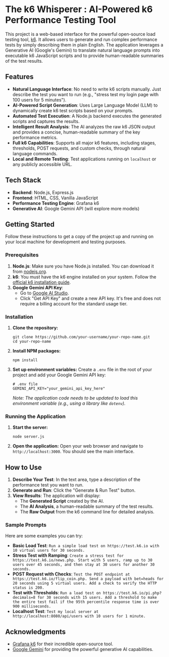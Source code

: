 # The k6 Whisperer : AI-Powered k6 Performance Testing Tool

This project is a web-based interface for the powerful open-source load testing tool, [k6](https://k6.io/). It allows users to generate and run complex performance tests by simply describing them in plain English. The application leverages a Generative AI (Google's Gemini) to translate natural language prompts into executable k6 JavaScript scripts and to provide human-readable summaries of the test results.

## Features

-   **Natural Language Interface**: No need to write k6 scripts manually. Just describe the test you want to run (e.g., "stress test my login page with 100 users for 5 minutes").
-   **AI-Powered Script Generation**: Uses Large Language Model (LLM) to dynamically create k6 test scripts based on your prompts.
-   **Automated Test Execution**: A Node.js backend executes the generated scripts and captures the results.
-   **Intelligent Result Analysis**: The AI analyzes the raw k6 JSON output and provides a concise, human-readable summary of the key performance metrics.
-   **Full k6 Capabilities**: Supports all major k6 features, including stages, thresholds, POST requests, and custom checks, through natural language commands.
-   **Local and Remote Testing**: Test applications running on `localhost` or any publicly accessible URL.

## Tech Stack

-   **Backend**: Node.js, Express.js
-   **Frontend**: HTML, CSS, Vanilla JavaScript
-   **Performance Testing Engine**: Grafana k6
-   **Generative AI**: Google Gemini API (will explore more models)

## Getting Started

Follow these instructions to get a copy of the project up and running on your local machine for development and testing purposes.

### Prerequisites

1.  **Node.js**: Make sure you have Node.js installed. You can download it from [nodejs.org](https://nodejs.org/).
2.  **k6**: You must have the k6 engine installed on your system. Follow the [official k6 installation guide](https://k6.io/docs/getting-started/installation/).
3.  **Google Gemini API Key**:
    -   Go to [Google AI Studio](https://ai.google.dev/studio).
    -   Click "Get API Key" and create a new API key. It's free and does not require a billing account for the standard usage tier.

### Installation

1.  **Clone the repository:**
    ```
    git clone https://github.com/your-username/your-repo-name.git
    cd your-repo-name
    ```

2.  **Install NPM packages:**
    ```
    npm install
    ```

3.  **Set up environment variables:**
    Create a `.env` file in the root of your project and add your Google Gemini API key:
    ```
    # .env file
    GEMINI_API_KEY="your_gemini_api_key_here"
    ```
    *Note: The application code needs to be updated to load this environment variable (e.g., using a library like `dotenv`).*

### Running the Application

1.  **Start the server:**
    ```
    node server.js
    ```

2.  **Open the application:**
    Open your web browser and navigate to `http://localhost:3000`. You should see the main interface.


## How to Use

1.  **Describe Your Test**: In the text area, type a description of the performance test you want to run.
2.  **Generate and Run**: Click the "Generate & Run Test" button.
3.  **View Results**: The application will display:
    -   The **Generated Script** created by the AI.
    -   The **AI Analysis**, a human-readable summary of the test results.
    -   The **Raw Output** from the k6 command line for detailed analysis.

### Sample Prompts

Here are some examples you can try:

-   **Basic Load Test**: `Run a simple load test on https://test.k6.io with 10 virtual users for 30 seconds.`
-   **Stress Test with Ramping**: `Create a stress test for https://test.k6.io/news.php. Start with 5 users, ramp up to 30 users over 45 seconds, and then stay at 30 users for another 30 seconds.`
-   **POST Request with Checks**: `Test the POST endpoint at https://test.k6.io/flip_coin.php. Send a payload with bet=heads for 20 seconds using 5 virtual users. Add a check to verify the HTTP status is 200.`
-   **Test with Thresholds**: `Run a load test on https://test.k6.io/pi.php?decimals=8 for 30 seconds with 15 users. Add a threshold to make the entire test fail if the 95th percentile response time is over 900 milliseconds.`
-   **Localhost Test**: `Test my local server at http://localhost:8080/api/users with 10 users for 1 minute.`

## Acknowledgments

-   [Grafana k6](https://k6.io/) for their incredible open-source tool.
-   [Google Gemini](https://ai.google.dev/) for providing the powerful generative AI capabilities.
```